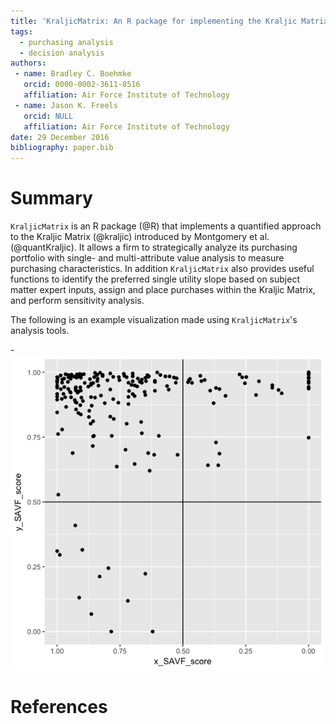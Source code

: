 ```yaml
---
title: 'KraljicMatrix: An R package for implementing the Kraljic Matrix to strategically analyze a firm’s purchasing portfolio'
tags:
  - purchasing analysis
  - decision analysis
authors:
 - name: Bradley C. Boehmke
   orcid: 0000-0002-3611-8516
   affiliation: Air Force Institute of Technology
 - name: Jason K. Freels
   orcid: NULL
   affiliation: Air Force Institute of Technology
date: 29 December 2016
bibliography: paper.bib
---
```


# Summary

`KraljicMatrix` is an R package (@R) that implements a quantified approach to the Kraljic Matrix (@kraljic) introduced by Montgomery et al. (@quantKraljic). It allows a firm to strategically analyze its purchasing portfolio with single- and multi-attribute value analysis to measure purchasing characteristics. In addition `KraljicMatrix` also provides useful functions to identify the preferred single utility slope based on subject matter expert inputs, assign and place purchases within the Kraljic Matrix, and perform sensitivity analysis.

The following is an example visualization made using `KraljicMatrix`'s analysis tools.

-![Kraljic Matrix.](paper.png)

# References
